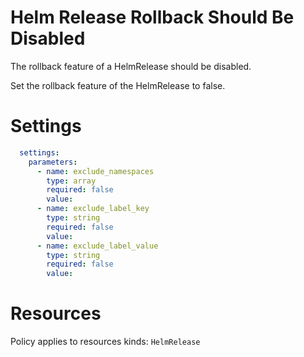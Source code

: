 # Helm Release Rollback Should Be Disabled

The rollback feature of a HelmRelease should be disabled.

Set the rollback feature of the HelmRelease to false.

# Settings
```yaml
  settings:
    parameters:
      - name: exclude_namespaces
        type: array
        required: false
        value:
      - name: exclude_label_key
        type: string
        required: false
        value:
      - name: exclude_label_value
        type: string
        required: false
        value:
```

# Resources
Policy applies to resources kinds:
`HelmRelease`

